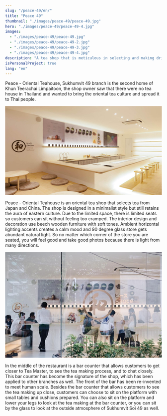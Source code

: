```yaml
---
slug: "/peace-49/en/"
title: "Peace 49"
thumbnail: "./images/peace-49/peace-49.jpg"
hero: "./images/peace-49/peace-49-4.jpg"
images:
  - "./images/peace-49/peace-49.jpg"
  - "./images/peace-49/peace-49-2.jpg"
  - "./images/peace-49/peace-49-3.jpg"
  - "./images/peace-49/peace-49-4.jpg"
description: "A tea shop that is meticulous in selecting and making drinking tea fun"
isPersonalProject: true
lang: "en"
---
```


Peace - Oriental Teahouse, Sukhumvit 49 branch is the second home of
Khun Teerachai Limpaitoon, the shop owner saw that there were no tea
house in Thailand and wanted to bring the oriental tea culture and
spread it to Thai people.

![Peace 49](./images/peace-49/peace-49.jpg)

Peace - Oriental Teahouse is an oriental tea shop that selects tea from
Japan and China. The shop is designed in a minimalist style but still retains the aura of eastern culture. Due to the limited space, there is
limited seats so customers can sit without feeling too cramped. The
interior design and decoration use beech wooden furniture with soft
tones. Ambient horizontal lighting accents creates a calm mood and 90
degree glass store gets abundant natural light. So no matter which
corner of the store you are seated, you will feel good and take good
photos because there is light from many directions.

![Peace 49 3](./images/peace-49/peace-49-3.jpg)

In the middle of the restaurant is a bar counter that allows customers to
get closer to Tea Master, to see the tea making process, and to chat
closely. This bar counter has become the signature of the shop, which
has been applied to other branches as well. The front of the bar has
been re-invented to meet human scale. Besides the bar counter that
allows customers to see the tea making up close, customers can choose
to sit on the platform with small tables and cushions prepared. You can
also sit on the platform and lower your legs to look at the tea making at
the bar counter, or you can sit by the glass to look at the outside
atmosphere of Sukhumvit Soi 49 as well.
